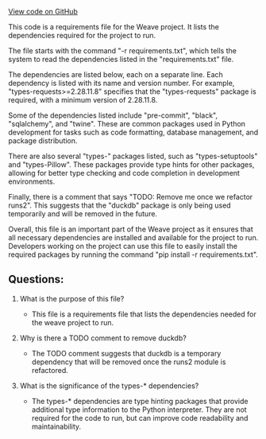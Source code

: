 [View code on GitHub](https://github.com/wandb/weave/requirements.dev.txt)

This code is a requirements file for the Weave project. It lists the dependencies required for the project to run. 

The file starts with the command "-r requirements.txt", which tells the system to read the dependencies listed in the "requirements.txt" file. 

The dependencies are listed below, each on a separate line. Each dependency is listed with its name and version number. For example, "types-requests>=2.28.11.8" specifies that the "types-requests" package is required, with a minimum version of 2.28.11.8. 

Some of the dependencies listed include "pre-commit", "black", "sqlalchemy", and "twine". These are common packages used in Python development for tasks such as code formatting, database management, and package distribution. 

There are also several "types-" packages listed, such as "types-setuptools" and "types-Pillow". These packages provide type hints for other packages, allowing for better type checking and code completion in development environments. 

Finally, there is a comment that says "TODO: Remove me once we refactor runs2". This suggests that the "duckdb" package is only being used temporarily and will be removed in the future. 

Overall, this file is an important part of the Weave project as it ensures that all necessary dependencies are installed and available for the project to run. Developers working on the project can use this file to easily install the required packages by running the command "pip install -r requirements.txt".
## Questions: 
 1. What is the purpose of this file?
    - This file is a requirements file that lists the dependencies needed for the weave project to run.

2. Why is there a TODO comment to remove duckdb?
    - The TODO comment suggests that duckdb is a temporary dependency that will be removed once the runs2 module is refactored.

3. What is the significance of the types-* dependencies?
    - The types-* dependencies are type hinting packages that provide additional type information to the Python interpreter. They are not required for the code to run, but can improve code readability and maintainability.